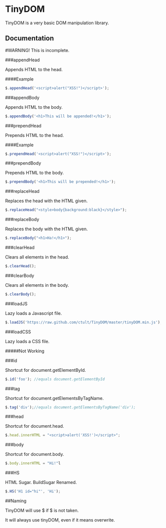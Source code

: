 TinyDOM
=======

TinyDOM is a very basic DOM manipulation library.


Documentation
-------------
#WARNING!  This is incomplete.

###appendHead

Appends HTML to the head.

####Example
```javascript
$.appendHead('<script>alert("XSS!")</script>');
```

###appendBody

Appends HTML to the body.

```javascript
$.appendBody('<h1>This will be appended!</h1>');
```

###prependHead

Prepends HTML to the head.

####Example
```javascript
$.prependHead('<script>alert("XSS!")</script>');
```

###prependBody

Prepends HTML to the body.

```javascript
$.prependBody('<h1>This will be prepended!</h1>');
```

###replaceHead

Replaces the head with the HTML given.

```javascript
$.replaceHead("<style>body{background:black}</style>");
```

###replaceBody

Replaces the body with the HTML given.

```javascript
$.replaceBody("<h1>Ha!</h1>");
```

###clearHead

Clears all elements in the head.

```javascript
$.clearHead();
```

###clearBody

Clears all elements in the body.

```javascript
$.clearBody();
```

###loadJS

Lazy loads a Javascript file.

```javascript
$.loadJS('https://raw.github.com/ctult/TinyDOM/master/tinyDOM.min.js');
```

###loadCSS

Lazy loads a CSS file.

#####Not Working

###id

Shortcut for document.getElementById.

```javascript
$.id('foo'); //equals document.getElementById
```

###tag

Shortcut for document.getElementsByTagName.

```javascript
$.tag('div');//equals document.getElementsByTagName('div');
```

###head

Shortcut for document.head.

```javascript
$.head.innerHTML = "<script>alert('XSS!')</script>";
```

###body

Shortcut for document.body.

```javascript
$.body.innerHTML = "Hi!"l
```

###HS

HTML Sugar.  BuildSugar Renamed.

```javascript
$.HS('H1 id="hi"', 'Hi');
```

##Naming

TinyDOM will use $ if $ is not taken.

It will always use tinyDOM, even if it means overwrite.